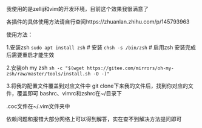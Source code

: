 我使用的是zellij和vim的开发环境，目前这个效果我很满意了

各插件的具体使用方法请自行查阅https://zhuanlan.zhihu.com/p/145793963

使用方法：

1.安装zsh
`sudo apt install zsh` # 安装
`chsh -s /bin/zsh` # 启用zsh
安装完成后需要重启才能生效

2.安装oh my zsh
`sh -c "$(wget https://gitee.com/mirrors/oh-my-zsh/raw/master/tools/install.sh -O -)"`

3.将我的配置文件覆盖到对应文件中
git clone下来我的文件后，找到你对应的文件，覆盖即可
bashrc、vimrc和zshrc在~/目录下

.coc文件在~/.vim文件夹中

依赖问题和报错大部分网络上可以得到解答，实在查不到解决方法提问即可
